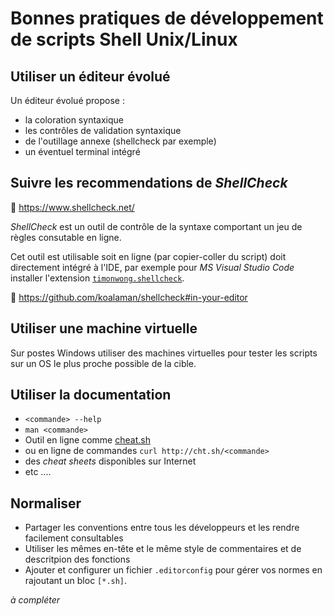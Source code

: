 # Bonnes pratiques de développement de scripts Shell Unix/Linux

## Utiliser un éditeur évolué

Un éditeur évolué propose :

* la coloration syntaxique
* les contrôles de validation syntaxique
* de l'outillage annexe (shellcheck par exemple)
* un éventuel terminal intégré

## Suivre les recommendations de _ShellCheck_

:link: <https://www.shellcheck.net/>

_ShellCheck_ est un outil de contrôle de la syntaxe comportant un jeu de règles consutable en ligne.

Cet outil est utilisable soit en ligne (par copier-coller du script) doit directement intégré à l'IDE, par exemple pour _MS Visual Studio Code_ installer l'extension [`timonwong.shellcheck`](https://github.com/timonwong/vscode-shellcheck).

:link: <https://github.com/koalaman/shellcheck#in-your-editor>

## Utiliser une machine virtuelle

Sur postes Windows utiliser des machines virtuelles pour tester les scripts sur un OS le plus proche possible de la cible.

## Utiliser la documentation

* `<commande> --help`
* `man <commande>`
* Outil en ligne comme [cheat.sh](https://cheat.sh/)
* ou en ligne de commandes `curl http://cht.sh/<commande>`
* des _cheat sheets_ disponibles sur Internet
* etc ....

## Normaliser

* Partager les conventions entre tous les développeurs et les rendre facilement consultables
* Utiliser les mêmes en-tête et le même style de commentaires et de descritpion des fonctions
* Ajouter et configurer un fichier `.editorconfig` pour gérer vos normes en rajoutant un bloc `[*.sh]`.

_à compléter_
